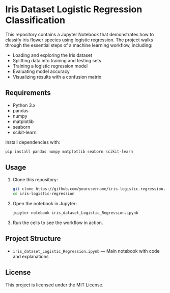 # Iris Dataset Logistic Regression Classification

This repository contains a Jupyter Notebook that demonstrates how to classify iris flower species using logistic regression. The project walks through the essential steps of a machine learning workflow, including:

- Loading and exploring the Iris dataset
- Splitting data into training and testing sets
- Training a logistic regression model
- Evaluating model accuracy
- Visualizing results with a confusion matrix

## Requirements

- Python 3.x
- pandas
- numpy
- matplotlib
- seaborn
- scikit-learn

Install dependencies with:

```bash
pip install pandas numpy matplotlib seaborn scikit-learn
```

## Usage

1. Clone this repository:
    ```bash
    git clone https://github.com/yourusername/iris-logistic-regression.git
    cd iris-logistic-regression
    ```

2. Open the notebook in Jupyter:
    ```bash
    jupyter notebook iris_dataset_Logistic_Regression.ipynb
    ```

3. Run the cells to see the workflow in action.

## Project Structure

- `iris_dataset_Logistic_Regression.ipynb` — Main notebook with code and explanations

## License

This project is licensed under the MIT License.
